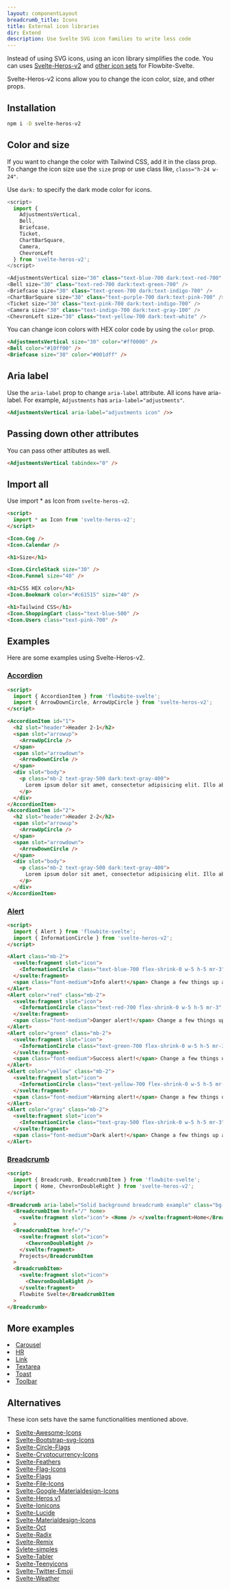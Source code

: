 ```yaml
---
layout: componentLayout
breadcrumb_title: Icons
title: External icon libraries
dir: Extend
description: Use Svelte SVG icon families to write less code
---
```


<script>
  import { P, A, List, Li } from '$lib'
	import CheckCircle from './CheckCircle.svelte'
</script>

Instead of using SVG icons, using an icon library simplifies the code. You can uses <A href="https://www.npmjs.com/package/svelte-heros-v2" target="_blank" rel="noreferrer">Svelte-Heros-v2</A> and <A href="https://svelte-svg-icons.vercel.app/" target="_blank" rel="noreferrer">other icon sets</A> for Flowbite-Svelte.

Svelte-Heros-v2 icons allow you to change the icon color, size, and other props.

## Installation

```sh
npm i -D svelte-heros-v2
```

## Color and size

If you want to change the color with Tailwind CSS, add it in the class prop. To change the icon size use the `size` prop or use class like, `class="h-24 w-24"`.

Use `dark:` to specify the dark mode color for icons.

```js
<script>
  import {
    AdjustmentsVertical,
    Bell,
    Briefcase,
    Ticket,
    ChartBarSquare,
    Camera,
    ChevronLeft
  } from 'svelte-heros-v2';
</script>

<AdjustmentsVertical size="30" class="text-blue-700 dark:text-red-700" />
<Bell size="30" class="text-red-700 dark:text-green-700" />
<Briefcase size="30" class="text-green-700 dark:text-indigo-700" />
<ChartBarSquare size="30" class="text-purple-700 dark:text-pink-700" />
<Ticket size="30" class="text-pink-700 dark:text-indigo-700" />
<Camera size="30" class="text-indigo-700 dark:text-gray-100" />
<ChevronLeft size="30" class="text-yellow-700 dark:text-white" />
```

You can change icon colors with HEX color code by using the `color` prop.

```html
<AdjustmentsVertical size="30" color="#ff0000" />
<Bell color="#10ff00" />
<Briefcase size="30" color="#001dff" />
```

## Aria label

Use the `aria-label` prop to change `aria-label` attribute. All icons have aria-label. For example, `Adjustments` has `aria-label="adjustments"`.

```html
<AdjustmentsVertical aria-label="adjustments icon" />>
```

## Passing down other attributes

You can pass other attibutes as well.

```html
<AdjustmentsVertical tabindex="0" />
```

## Import all

Use import \* as Icon from `svelte-heros-v2`.

```html
<script>
  import * as Icon from 'svelte-heros-v2';
</script>

<Icon.Cog />
<Icon.Calendar />

<h1>Size</h1>

<Icon.CircleStack size="30" />
<Icon.Funnel size="40" />

<h1>CSS HEX color</h1>
<Icon.Bookmark color="#c61515" size="40" />

<h1>Tailwind CSS</h1>
<Icon.ShoppingCart class="text-blue-500" />
<Icon.Users class="text-pink-700" />
```

## Examples

Here are some examples using Svelte-Heros-v2.

### <A href="https://hero2-with-flowbite-svelte.vercel.app/accordion" textSize="text-2xl">Accordion</A>

```html
<script>
  import { AccordionItem } from 'flowbite-svelte';
  import { ArrowDownCircle, ArrowUpCircle } from 'svelte-heros-v2';
</script>

<AccordionItem id="1">
  <h2 slot="header">Header 2-1</h2>
  <span slot="arrowup">
    <ArrowUpCircle />
  </span>
  <span slot="arrowdown">
    <ArrowDownCircle />
  </span>
  <div slot="body">
    <p class="mb-2 text-gray-500 dark:text-gray-400">
      Lorem ipsum dolor sit amet, consectetur adipisicing elit. Illo ab necessitatibus sint explicabo ...
    </p>
  </div>
</AccordionItem>
<AccordionItem id="2">
  <h2 slot="header">Header 2-2</h2>
  <span slot="arrowup">
    <ArrowUpCircle />
  </span>
  <span slot="arrowdown">
    <ArrowDownCircle />
  </span>
  <div slot="body">
    <p class="mb-2 text-gray-500 dark:text-gray-400">
      Lorem ipsum dolor sit amet, consectetur adipisicing elit. Illo ab necessitatibus sint explicabo ...
    </p>
  </div>
</AccordionItem>
```

### <A href="https://hero2-with-flowbite-svelte.vercel.app/alert">Alert</A>

```html
<script>
  import { Alert } from 'flowbite-svelte';
  import { InformationCircle } from 'svelte-heros-v2';
</script>

<Alert class="mb-2">
  <svelte:fragment slot="icon">
    <InformationCircle class="text-blue-700 flex-shrink-0 w-5 h-5 mr-3" />
  </svelte:fragment>
  <span class="font-medium">Info alert!</span> Change a few things up and try submitting again.
</Alert>
<Alert color="red" class="mb-2">
  <svelte:fragment slot="icon">
    <InformationCircle class="text-red-700 flex-shrink-0 w-5 h-5 mr-3" />
  </svelte:fragment>
  <span class="font-medium">Danger alert!</span> Change a few things up and try submitting again.
</Alert>
<Alert color="green" class="mb-2">
  <svelte:fragment slot="icon">
    <InformationCircle class="text-green-700 flex-shrink-0 w-5 h-5 mr-3" />
  </svelte:fragment>
  <span class="font-medium">Success alert!</span> Change a few things up and try submitting again.
</Alert>
<Alert color="yellow" class="mb-2">
  <svelte:fragment slot="icon">
    <InformationCircle class="text-yellow-700 flex-shrink-0 w-5 h-5 mr-3" />
  </svelte:fragment>
  <span class="font-medium">Warning alert!</span> Change a few things up and try submitting again.
</Alert>
<Alert color="gray" class="mb-2">
  <svelte:fragment slot="icon">
    <InformationCircle class="text-gray-500 flex-shrink-0 w-5 h-5 mr-3" />
  </svelte:fragment>
  <span class="font-medium">Dark alert!</span> Change a few things up and try submitting again.
</Alert>
```

### <A href="https://hero2-with-flowbite-svelte.vercel.app/breadcrumb">Breadcrumb</A>

```html
<script>
  import { Breadcrumb, BreadcrumbItem } from 'flowbite-svelte';
  import { Home, ChevronDoubleRight } from 'svelte-heros-v2';
</script>

<Breadcrumb aria-label="Solid background breadcrumb example" class="bg-gray-50 py-3 px-5 dark:bg-gray-900">
  <BreadcrumbItem href="/" home>
    <svelte:fragment slot="icon"> <Home /> </svelte:fragment>Home</BreadcrumbItem
  >
  <BreadcrumbItem href="/">
    <svelte:fragment slot="icon">
      <ChevronDoubleRight />
    </svelte:fragment>
    Projects</BreadcrumbItem
  >
  <BreadcrumbItem>
    <svelte:fragment slot="icon">
      <ChevronDoubleRight />
    </svelte:fragment>
    Flowbite Svelte</BreadcrumbItem
  >
</Breadcrumb>
```

## More examples

<List list='none'>
<Li icon>
<CheckCircle />
<A href="https://hero2-with-flowbite-svelte.vercel.app/carousel">Carousel</A></Li>
<Li icon><CheckCircle /><A href="https://hero2-with-flowbite-svelte.vercel.app/hr">HR</A></Li>
<Li icon><CheckCircle /><A href="https://hero2-with-flowbite-svelte.vercel.app/link">Link</A></Li>
<Li icon><CheckCircle /><A href="https://hero2-with-flowbite-svelte.vercel.app/textarea">Textarea</A></Li>
<Li icon><CheckCircle /><A href="https://hero2-with-flowbite-svelte.vercel.app/toast">Toast</A></Li>
<Li icon><CheckCircle /><A href="https://hero2-with-flowbite-svelte.vercel.app/toolbar">Toolbar</A></Li>
</List>

## Alternatives

These icon sets have the same functionalities mentioned above.

<List tag='ul' class='space-y-1' list='none'>
<Li icon><CheckCircle /><A href="https://www.npmjs.com/package/svelte-awesome-icons">Svelte-Awesome-Icons</A></Li>
<Li icon><CheckCircle /><A href="https://www.npmjs.com/package/svelte-bootstrap-svg-icons">Svelte-Bootstrap-svg-Icons</A></Li>
<Li icon><CheckCircle /><A href="https://www.npmjs.com/package/svelte-circle-flags">Svelte-Circle-Flags</A></Li>
<Li icon><CheckCircle /><A href="https://www.npmjs.com/package/svelte-cryptocurrency-icons">Svelte-Cryptocurrency-Icons</A></Li>
<Li icon><CheckCircle /><A href="https://www.npmjs.com/package/svelte-feathers">Svelte-Feathers</A></Li>
<Li icon><CheckCircle /><A href="https://www.npmjs.com/package/svelte-flag-icons">Svelte-Flag-Icons</A></Li>
<Li icon><CheckCircle /><A href="https://www.npmjs.com/package/svelte-flags">Svelte-Flags</A></Li>
<Li icon><CheckCircle /><A href="https://www.npmjs.com/package/svelte-file-icons">Svelte-File-Icons</A></Li>
<Li icon><CheckCircle /><A href="https://www.npmjs.com/package/svelte-google-materialdesign-icons">Svelte-Google-Materialdesign-Icons</A></Li>
<Li icon><CheckCircle /><A href="https://www.npmjs.com/package/svelte-heros">Svelte-Heros v1</A></Li>
<Li icon><CheckCircle /><A href="https://www.npmjs.com/package/svelte-ionicons">Svelte-Ionicons</A></Li>
<Li icon><CheckCircle /><A href="https://www.npmjs.com/package/svelte-lucide">Svelte-Lucide</A></Li>
<Li icon><CheckCircle /><A href="https://www.npmjs.com/package/svelte-materialdesign-icons">Svelte-Materialdesign-Icons</A></Li>
<Li icon><CheckCircle /><A href="https://www.npmjs.com/package/svelte-oct">Svelte-Oct</A></Li>
<Li icon><CheckCircle /><A href="https://www.npmjs.com/package/svelte-radix">Svelte-Radix</A></Li>
<Li icon><CheckCircle /><A href="https://www.npmjs.com/package/svelte-remix">Svelte-Remix</A></Li>
<Li icon><CheckCircle /><A href="https://www.npmjs.com/package/svelte-simples">Svlete-simples</A></Li>
<Li icon><CheckCircle /><A href="https://www.npmjs.com/package/svelte-tabler">Svelte-Tabler</A></Li>
<Li icon><CheckCircle /><A href="https://www.npmjs.com/package/svelte-teenyicons">Svelte-Teenyicons</A></Li>
<Li icon><CheckCircle /><A href="https://www.npmjs.com/package/svelte-twitter-emoji">Svelte-Twitter-Emoji</A></Li>
<Li icon><CheckCircle /><A href="https://www.npmjs.com/package/svelte-weather">Svelte-Weather</A></Li>
</List>
